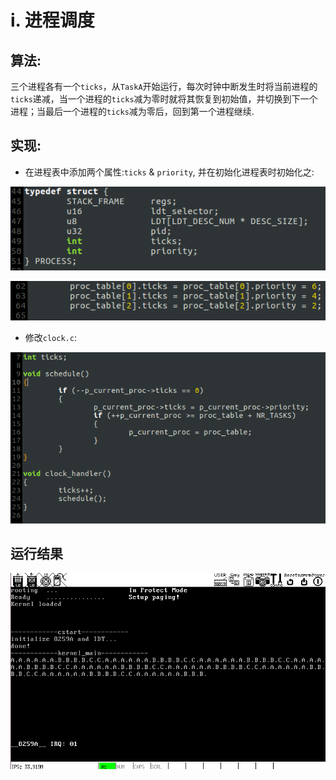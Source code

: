 # i. 进程调度
## 算法:
三个进程各有一个`ticks`，从`TaskA`开始运行，每次时钟中断发生时将当前进程的`ticks`递减，当一个进程的`ticks`减为零时就将其恢复到初始值，并切换到下一个进程；当最后一个进程的`ticks`减为零后，回到第一个进程继续.

## 实现:
- 在进程表中添加两个属性:`ticks` & `priority`, 并在初始化进程表时初始化之:

![proc_table](screenshot/proc_table.png)

![init](screenshot/init.png)

- 修改`clock.c`:

![clock](screenshot/clock.png)

## 运行结果
![i](screenshot/i.png)
